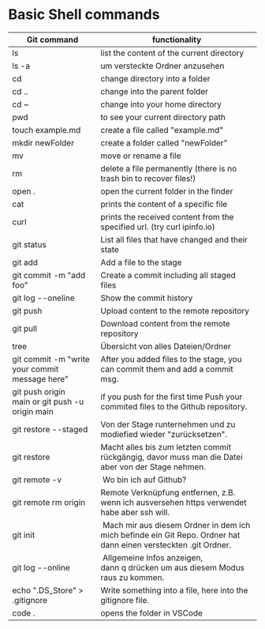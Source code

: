 <h1> Basic Shell commands </h1>

| Git command                                     | functionality                                                                                                    |
| ----------------------------------------------- | ---------------------------------------------------------------------------------------------------------------- |
| ls                                              | list the content of the current directory                                                                        |
| ls -a                                           | um versteckte Ordner anzusehen                                                                                   |
| cd <foldername>                                 | change directory into a folder                                                                                   |
| cd ..                                           | change into the parent folder                                                                                    |
| cd ~                                            | change into your home directory                                                                                  |
| pwd                                             | to see your current directory path                                                                               |
| touch example.md                                | create a file called "example.md"                                                                                |
| mkdir newFolder                                 | create a folder called "newFolder"                                                                               |
| mv <oldname> <newname>                          | move or rename a file                                                                                            |
| rm <filename>                                   | delete a file permanently (there is no trash bin to recover files!)                                              |
| open .                                          | open the current folder in the finder                                                                            |
| cat <filename>                                  | prints the content of a specific file                                                                            |
| curl <url>                                      | prints the received content from the specified url. (try curl ipinfo.io)                                         |
| git status                                      | List all files that have changed and their state                                                                 |
| git add <filename>                              | Add a file to the stage                                                                                          |
| git commit -m "add foo"                         | Create a commit including all staged files                                                                       |
| git log --oneline                               | Show the commit history                                                                                          |
| git push                                        | Upload content to the remote repository                                                                          |
| git pull                                        | Download content from the remote repository                                                                      |
| tree                                            | Übersicht von alles Dateien/Ordner                                                                               |
| git commit -m "write your commit message here"  | After you added files to the stage, you can commit them and add a commit msg.                                    |
| git push origin main or git push -u origin main | if you push for the first time Push your commited files to the Github repository.                                |
| git restore --staged <filename>                 | Von der Stage runternehmen und zu modiefied wieder "zurücksetzen".                                               |
| git restore <filename>                          | Macht alles bis zum letzten commit rückgängig, davor muss man die Datei aber von der Stage nehmen.               |
| git remote -v                                   |  Wo bin ich auf Github?                                                                                          |
| git remote rm origin                            | Remote Verknüpfung entfernen, z.B. wenn ich ausversehen https verwendet habe aber ssh will.                      |
| git init                                        |  Mach mir aus diesem Ordner in dem ich mich befinde ein Git Repo. Ordner hat dann einen versteckten .git Ordner. |
| git log --online                                |  Allgemeine Infos anzeigen, dann q drücken um aus diesem Modus raus zu kommen.                                   |
| echo ".DS_Store" > .gitignore                   | Write something into a file, here into the gitignore file.                                                       |
| code .                  | opens the folder in VSCode                                                       |
